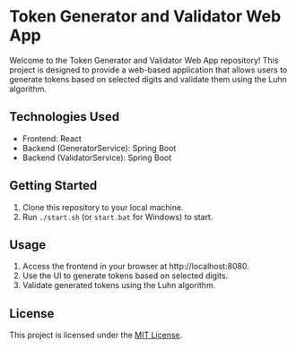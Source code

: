 # Token Generator and Validator Web App

Welcome to the Token Generator and Validator Web App repository! This project is designed to provide a web-based application that allows users to generate tokens based on selected digits and validate them using the Luhn algorithm.

## Technologies Used

- Frontend: React
- Backend (GeneratorService): Spring Boot
- Backend (ValidatorService): Spring Boot

## Getting Started

1. Clone this repository to your local machine.
2. Run `./start.sh` (or `start.bat` for Windows) to start.

## Usage

1. Access the frontend in your browser at http://localhost:8080.
2. Use the UI to generate tokens based on selected digits.
3. Validate generated tokens using the Luhn algorithm.

## License

This project is licensed under the [MIT License](LICENSE).
